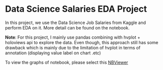 # Data Science Salaries EDA Project
In this project, we use the Data Science Job Salaries from Kaggle and perform EDA on it. More detail can be found on the notebook.

**Note**: For this project, I mainly use pandas combining with hvplot + holoviews api to explore the data. Even though, this approach still 
has some drawback which is mainly due to the limitation of hvplot in terms of annotation (displaying value label on chart .etc)

To view the graphs of notebook, please select this [NBViewer](https://nbviewer.org/github/andreale28/DataScienceSalaries_EDA/blob/master/EDA_DS_Salaries.ipynb) 
